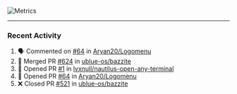 ![Metrics](https://metrics.lecoq.io/KyleGospo?template=classic&base=header%2C%20activity%2C%20community%2C%20repositories%2C%20metadata&base.indepth=false&base.hireable=false&base.skip=false&config.timezone=America%2FLos_Angeles)

---
### Recent Activity
<!--START_SECTION:activity-->
1. 🗣 Commented on [#64](https://github.com/Aryan20/Logomenu/pull/64#issuecomment-1865273634) in [Aryan20/Logomenu](https://github.com/Aryan20/Logomenu)
2. 🎉 Merged PR [#624](https://github.com/ublue-os/bazzite/pull/624) in [ublue-os/bazzite](https://github.com/ublue-os/bazzite)
3. 💪 Opened PR [#1](https://github.com/lvxnull/nautilus-open-any-terminal/pull/1) in [lvxnull/nautilus-open-any-terminal](https://github.com/lvxnull/nautilus-open-any-terminal)
4. 💪 Opened PR [#64](https://github.com/Aryan20/Logomenu/pull/64) in [Aryan20/Logomenu](https://github.com/Aryan20/Logomenu)
5. ❌ Closed PR [#521](https://github.com/ublue-os/bazzite/pull/521) in [ublue-os/bazzite](https://github.com/ublue-os/bazzite)
<!--END_SECTION:activity-->
